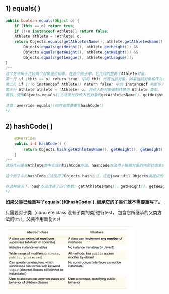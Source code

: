 ## 1) equals( )

```java
public boolean equals(Object o) {
    if (this == o) return true;
    if (!(o instanceof Athlete)) return false;
    Athlete athlete = (Athlete) o;
    return Objects.equals(getAthletesName(), athlete.getAthletesName()) &&
        Objects.equals(getHeight(), athlete.getHeight()) &&
        Objects.equals(getWeight(), athlete.getWeight()) &&
        Objects.equals(getLeague(), athlete.getLeague());
}
/**
这个方法用于比较两个对象是否相等。在这个例子中，它比较的是两个Athlete对象。
第一行 if (this == o) return true; 中的 this 代表当前对象，如果当前对象和传入的对象相同，就返回 true。
第二行 if (!(o instanceof Athlete)) return false; 中的 instanceof 判断传入的对象是否是 Athlete 类型，如果不是，就返回false。
第三行 Athlete athlete = (Athlete) o; 将传入的对象强制转换为 Athlete 类型。
最后，使用Objects.equals()方法来比较传入的对象的getAthletesName()、getHeight()、getWeight()和getLeague()方法的返回值是否和当前对象的相同。如果所有这些值都相同，则返回 true，否则返回 false。

注意：override equals()同时也需要重写hashCode()
*/
```

## 2) hashCode( )

```java
    @Override
    public int hashCode() {
        return Objects.hash(getAthletesName(), getHeight(), getWeight(), getLeague());
    }
/**
这段代码是在Athlete类中实现的hashCode方法。hashCode方法用于根据对象的内部状态生成唯一的整数值（“哈希码”）。该值可用于快速比较两个对象是否相等，并被各种Java集合（如HashMap和HashSet）用于有效组织和查找对象。

这个例子中的hashCode方法使用了Objects.hash方法，这是java.util.Objects类提供的实用程序方法。该方法采用任意数量的参数，并返回一个通过使用特定算法将所有参数的哈希码组合在一起而计算出的整数值。

在这种情况下，hash方法传递了四个参数: getAthletesName()，getHeight()，getWeight()，getLeague()方法的结果，这些方法是Athlete类的字段。这四个方法的结果被认为是Athlete类的内部状态，生成的哈希码将对这个特定状态是唯一的。
*/
```

**<u>如果父类已经重写了equals( )和hashCode( ), 继承它的子类们就不需要重写了。</u>**

只需要对子类（concrete class 没有子类的类)进行test， 包含它所继承的父类方法的test，父类不用重复test

<img src="images/image-20230126002049305.png" alt="image-20230126002049305" style="zoom:40%;" />
